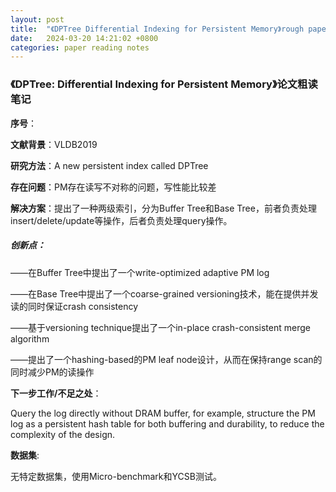 ```yaml
---
layout: post
title:  "《DPTree Differential Indexing for Persistent Memory》rough paper-reading notes"
date:   2024-03-20 14:21:02 +0800
categories: paper reading notes
---
```


### 《DPTree: Differential Indexing for Persistent Memory》论文粗读笔记

**序号**：

**文献背景**：VLDB2019

**研究方法**：A new persistent index called DPTree

**存在问题**：PM存在读写不对称的问题，写性能比较差

**解决方案**：提出了一种两级索引，分为Buffer Tree和Base Tree，前者负责处理insert/delete/update等操作，后者负责处理query操作。

##### 创新点：

——在Buffer Tree中提出了一个write-optimized adaptive PM log

——在Base Tree中提出了一个coarse-grained versioning技术，能在提供并发读的同时保证crash consistency

——基于versioning technique提出了一个in-place crash-consistent merge algorithm

——提出了一个hashing-based的PM leaf node设计，从而在保持range scan的同时减少PM的读操作

**下一步工作/不足之处**：

Query the log directly without DRAM buffer, for example, structure the PM log as a persistent hash table for both buffering and durability, to reduce the complexity of the design.

**数据集**:

无特定数据集，使用Micro-benchmark和YCSB测试。



